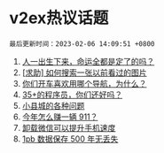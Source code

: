 # v2ex热议话题

`最后更新时间：2023-02-06 14:09:51 +0800`

1. [人一出生下来，命运全都是定了的吗？](https://www.v2ex.com/t/913472)
1. [[求助] 如何搜索一张以前看过的图片](https://www.v2ex.com/t/913386)
1. [你们开车喜欢用哪个导航，为什么？](https://www.v2ex.com/t/913486)
1. [35+的程序员，你们还好吗？](https://www.v2ex.com/t/913468)
1. [小县城的各种问题](https://www.v2ex.com/t/913477)
1. [今年怎么赚一辆 911？](https://www.v2ex.com/t/913358)
1. [卸载微信可以提升手机速度](https://www.v2ex.com/t/913374)
1. [1pb 数据保存 500 年无丢失](https://www.v2ex.com/t/913523)

